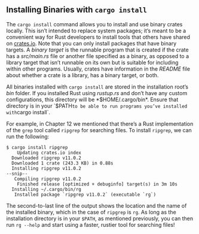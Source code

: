 <!-- Old link, do not remove -->
<a id="installing-binaries-from-cratesio-with-cargo-install"></a>

## Installing Binaries with `cargo install`

The `cargo install` command allows you to install and use binary crates locally. This isn’t intended to replace system packages; it’s meant to be a convenient way for Rust developers to install tools that others have shared on [crates.io](https://crates.io/)<!-- ignore -->. Note that you can only install packages that have binary targets. A *binary target* is the runnable program that is created if the crate has a *src/main.rs* file or another file specified as a binary, as opposed to a library target that isn’t runnable on its own but is suitable for including within other programs. Usually, crates have information in the *README* file about whether a crate is a library, has a binary target, or both.

All binaries installed with `cargo install` are stored in the installation root’s *bin* folder. If you installed Rust using *rustup.rs* and don’t have any custom configurations, this directory will be *$HOME/.cargo/bin*. Ensure that directory is in your `$PATH` to be able to run programs you’ve installed with `cargo install`.

For example, in Chapter 12 we mentioned that there’s a Rust implementation of the `grep` tool called `ripgrep` for searching files. To install `ripgrep`, we can run the following:

<!-- manual-regeneration
cargo install something you don't have, copy relevant output below
-->

```console
$ cargo install ripgrep
    Updating crates.io index
  Downloaded ripgrep v11.0.2
  Downloaded 1 crate (243.3 KB) in 0.88s
  Installing ripgrep v11.0.2
--snip--
   Compiling ripgrep v11.0.2
    Finished release [optimized + debuginfo] target(s) in 3m 10s
  Installing ~/.cargo/bin/rg
   Installed package `ripgrep v11.0.2` (executable `rg`)
```

The second-to-last line of the output shows the location and the name of the installed binary, which in the case of `ripgrep` is `rg`. As long as the installation directory is in your `$PATH`, as mentioned previously, you can then run `rg --help` and start using a faster, rustier tool for searching files!
